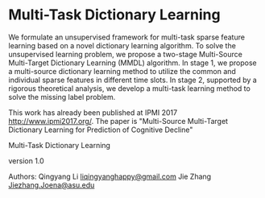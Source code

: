 # Multi-Task Dictionary Learning
We formulate an unsupervised framework for multi-task sparse feature learning based on a novel dictionary learning algorithm. To solve the unsupervised learning problem, we propose a two-stage Multi-Source Multi-Target Dictionary Learning (MMDL) algorithm. In stage 1, we propose a multi-source dictionary learning method to utilize the common and individual sparse features in different time slots. In stage 2, supported by a rigorous theoretical analysis, we develop a multi-task learning method to solve the missing label problem.


This work has already been published at IPMI 2017 http://www.ipmi2017.org/.
The paper is "Multi-Source Multi-Target Dictionary Learning for Prediction of Cognitive Decline"


Multi-Task Dictionary Learning

version 1.0

Authors: Qingyang Li  liqingyanghappy@gmail.com
	       Jie Zhang   Jiezhang.Joena@asu.edu
